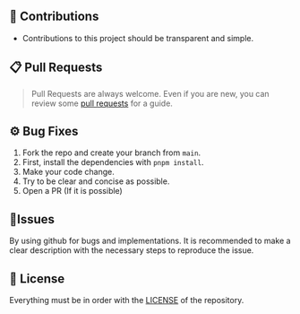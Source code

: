 
## 💪 Contributions

* Contributions to this project should be transparent and simple.

## 📋 Pull Requests

> Pull Requests are always welcome.
> Even if you are new, you can review some [pull requests](https://github.com/Ganyu-Studios/stelle-music/pulls?q=is%3Apr+is%3Aopen+label%3A"good+first+issue") for a guide.


## ⚙️ Bug Fixes

1. Fork the repo and create your branch from `main`.
2. First, install the dependencies with `pnpm install`.
3. Make your code change.
4. Try to be clear and concise as possible.
5. Open a PR (If it is possible)

## 🐛Issues

By using github for bugs and implementations. It is recommended to make a clear description with the necessary steps to reproduce the issue.

## 🐐 License

Everything must be in order with the [LICENSE](/LICENSE) of the repository.